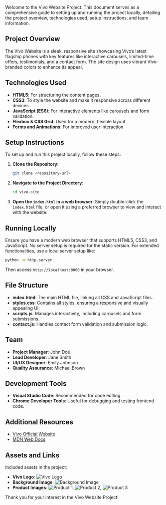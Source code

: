 
Welcome to the Vivo Website Project. This document serves as a comprehensive guide to setting up and running the project locally, detailing the project overview, technologies used, setup instructions, and team information.

## Project Overview

The Vivo Website is a sleek, responsive site showcasing Vivo’s latest flagship phones with key features like interactive carousels, limited-time offers, testimonials, and a contact form. The site design uses vibrant Vivo-branded colors to enhance its appeal.

## Technologies Used

- **HTML5**: For structuring the content pages.
- **CSS3**: To style the website and make it responsive across different devices.
- **JavaScript (ES6)**: For interactive elements like carousels and form validation.
- **Flexbox & CSS Grid**: Used for a modern, flexible layout.
- **Forms and Animations**: For improved user interaction.

## Setup Instructions

To set up and run this project locally, follow these steps:

1. **Clone the Repository**:
   ```sh
   git clone <repository-url>
   ```

2. **Navigate to the Project Directory**:
   ```sh
   cd vivo-site
   ```

3. **Open the `index.html` in a web browser**:
   Simply double-click the `index.html` file, or open it using a preferred browser to view and interact with the website.

## Running Locally

Ensure you have a modern web browser that supports HTML5, CSS3, and JavaScript. No server setup is required for the static version. For extended functionalities, use a local server setup like:

```sh
python -m http.server
```

Then access `http://localhost:8000` in your browser.

## File Structure

- **index.html**: The main HTML file, linking all CSS and JavaScript files.
- **styles.css**: Contains all styles, ensuring a responsive and visually appealing UI.
- **scripts.js**: Manages interactivity, including carousels and form submissions.
- **contact.js**: Handles contact form validation and submission logic.

## Team

- **Project Manager**: John Doe
- **Lead Developer**: Jane Smith
- **UI/UX Designer**: Emily Johnson
- **Quality Assurance**: Michael Brown

## Development Tools

- **Visual Studio Code**: Recommended for code editing.
- **Chrome Developer Tools**: Useful for debugging and testing frontend code.

## Additional Resources

- [Vivo Official Website](https://www.vivo.com)
- [MDN Web Docs](https://developer.mozilla.org/)

## Assets and Links

Included assets in the project:

- **Vivo Logo**: ![Vivo Logo](https://wallpapers.com/images/hd/metallic-vivo-logo-dark-y4ti2whe3w5sk4rj.jpg)
- **Background Image**: ![Background Image](https://in-exstatic-vivofs.vivo.com/gdHFRinHEMrj3yPG/1747038695532/5f3c0635fdd4f07b5bdbf752c2a56215.jpg)
- **Product Images**: ![Product 1](https://img-prd-pim.poorvika.com/cdn-cgi/image/width=500,height=500,quality=75/product/vivo-v40-5g-titanium-grey-256gb-8gb-ram-front-back-view.png), ![Product 2](https://5.imimg.com/data5/SELLER/Default/2023/7/322696313/YT/LA/KI/188924882/vivo-mobile-phone.jpg), ![Product 3](https://in-exstatic-vivofs.vivo.com/gdHFRinHEMrj3yPG/1738642505600/f975162964914980d0fa5f54c6df1a76.jpg)

Thank you for your interest in the Vivo Website Project!